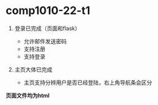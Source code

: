 # comp1010-22-t1
1. 登录已完成（页面和flask）
    - 允许邮件发送密码
    - 支持注册
    - 支持登录

2. 主页大体已完成
    - 主页支持分辨用户是否已经登陆，右上角导航条会区分

**页面文件均为html**
